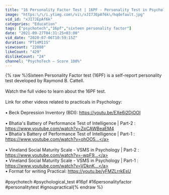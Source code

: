 ```yaml
---
title: "16 Personality Factor Test | 16PF - Personality Test in Psychology | IGNOU MA Psychology Practical"
image: "https:\/\/i.ytimg.com\/vi\/xJI7JEpAf6k\/hqdefault.jpg"
vid_id: "xJI7JEpAf6k"
categories: "Education"
tags: ["psychotech","16pf","sixteen personality factor"]
date: "2021-09-27T04:31:25+03:00"
vid_date: "2020-07-06T10:59:15Z"
duration: "PT14M11S"
viewcount: "22088"
likeCount: "429"
dislikeCount: "24"
channel: "PsychoTech — Score 100%"
---
```

{% raw %}Sixteen Personality Factor test (16PF) is a self-report personality test developed by Raymond B. Cattell.<br /><br />Watch the full video to learn about the 16PF test.<br /><br />Link for other videos related to practicals in Psychology:<br /><br />• Beck Depression Inventory (BDI): <a rel="nofollow" target="blank" href="https://youtu.be/EXe6i2DjOOI">https://youtu.be/EXe6i2DjOOI</a><br /><br />• Bhatia's Battery of Performance Test of Intelligence | Part-2 : <a rel="nofollow" target="blank" href="https://www.youtube.com/watch?v=ZpCAWBeaEM4">https://www.youtube.com/watch?v=ZpCAWBeaEM4</a><br />• Bhatia's Battery of Performance Test of Intelligence | Part-1 : <a rel="nofollow" target="blank" href="https://www.youtube.com/watch?v=ohOO5...">https://www.youtube.com/watch?v=ohOO5...</a><br /><br />• Vineland Social Maturity Scale - VSMS in Psychology | Part-2 : <a rel="nofollow" target="blank" href="https://www.youtube.com/watch?v=-wpF9...">https://www.youtube.com/watch?v=-wpF9...</a><br />• Vineland Social Maturity Scale - VSMS in Psychology | Part-1 : <a rel="nofollow" target="blank" href="https://www.youtube.com/watch?v=VDknK...">https://www.youtube.com/watch?v=VDknK...</a><br />• Format for writing Practical: <a rel="nofollow" target="blank" href="https://youtu.be/yFMZLrrkEsU">https://youtu.be/yFMZLrrkEsU</a><br /><br />#psychotech #psychological_test #16pf #16personalityfactor #personalitytest #ignoupractical{% endraw %}
